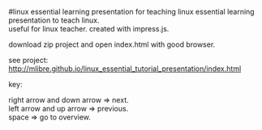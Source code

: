 #linux essential learning presentation for teaching
linux essential learning presentation to teach linux.  
useful for linux teacher.
created with impress.js.

download zip project and open index.html with good browser.

see project:
http://mlibre.github.io/linux_essential_tutorial_presentation/index.html  

key:

right arrow and down arrow => next.  
left arrow and up arrow => previous.  
space => go to overview.  
